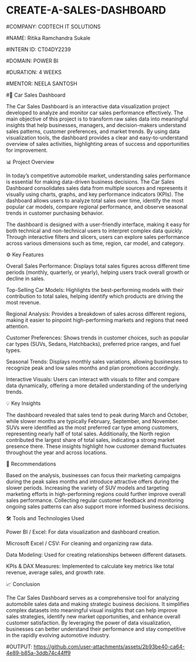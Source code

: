 # CREATE-A-SALES-DASHBOARD

#COMPANY: CODTECH IT SOLUTIONS

#NAME:  Ritika Ramchandra Sukale

#INTERN ID: CT04DY2239

#DOMAIN: POWER BI

#DURATION: 4 WEEKS

#MENTOR: NEELA SANTOSH

#🚗 Car Sales Dashboard

The Car Sales Dashboard is an interactive data visualization project developed to analyze and monitor car sales performance effectively. The main objective of this project is to transform raw sales data into meaningful insights that help businesses, managers, and decision-makers understand sales patterns, customer preferences, and market trends. By using data visualization tools, the dashboard provides a clear and easy-to-understand overview of sales activities, highlighting areas of success and opportunities for improvement.

📊 Project Overview

In today’s competitive automobile market, understanding sales performance is essential for making data-driven business decisions. The Car Sales Dashboard consolidates sales data from multiple sources and represents it visually using charts, graphs, and key performance indicators (KPIs). The dashboard allows users to analyze total sales over time, identify the most popular car models, compare regional performance, and observe seasonal trends in customer purchasing behavior.

The dashboard is designed with a user-friendly interface, making it easy for both technical and non-technical users to interpret complex data quickly. Through interactive filters and slicers, users can explore sales performance across various dimensions such as time, region, car model, and category.

⚙️ Key Features

Overall Sales Performance:
Displays total sales figures across different time periods (monthly, quarterly, or yearly), helping users track overall growth or decline in sales.

Top-Selling Car Models:
Highlights the best-performing models with their contribution to total sales, helping identify which products are driving the most revenue.

Regional Analysis:
Provides a breakdown of sales across different regions, making it easier to pinpoint high-performing markets and regions that need attention.

Customer Preferences:
Shows trends in customer choices, such as popular car types (SUVs, Sedans, Hatchbacks), preferred price ranges, and fuel types.

Seasonal Trends:
Displays monthly sales variations, allowing businesses to recognize peak and low sales months and plan promotions accordingly.

Interactive Visuals:
Users can interact with visuals to filter and compare data dynamically, offering a more detailed understanding of the underlying trends.

💡 Key Insights

The dashboard revealed that sales tend to peak during March and October, while slower months are typically February, September, and November. SUVs were identified as the most preferred car type among customers, representing nearly half of total sales. Additionally, the North region contributed the largest share of total sales, indicating a strong market presence there. These insights highlight how customer demand fluctuates throughout the year and across locations.

🧭 Recommendations

Based on the analysis, businesses can focus their marketing campaigns during the peak sales months and introduce attractive offers during the slower periods. Increasing the variety of SUV models and targeting marketing efforts in high-performing regions could further improve overall sales performance. Collecting regular customer feedback and monitoring ongoing sales patterns can also support more informed business decisions.

🛠️ Tools and Technologies Used

Power BI / Excel: For data visualization and dashboard creation.

Microsoft Excel / CSV: For cleaning and organizing raw data.

Data Modeling: Used for creating relationships between different datasets.

KPIs & DAX Measures: Implemented to calculate key metrics like total revenue, average sales, and growth rate.

📈 Conclusion

The Car Sales Dashboard serves as a comprehensive tool for analyzing automobile sales data and making strategic business decisions. It simplifies complex datasets into meaningful visual insights that can help improve sales strategies, identify new market opportunities, and enhance overall customer satisfaction. By leveraging the power of data visualization, businesses can better understand their performance and stay competitive in the rapidly evolving automotive industry.

#OUTPUT:
https://github.com/user-attachments/assets/2b93be40-ca64-4e89-b85a-3ddb74c44ff9
